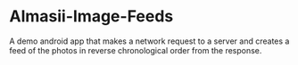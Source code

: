 # Almasii-Image-Feeds
A demo android app that makes a network request to a server and creates a feed of the photos in reverse chronological order from the response.
